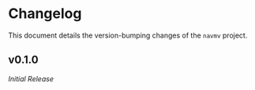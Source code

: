 # Changelog

This document details the version-bumping changes of the `navmv` project.

## v0.1.0
*Initial Release*